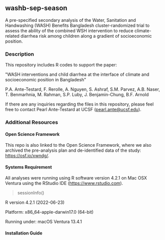 ## washb-sep-season

A pre-specified secondary analysis of the Water, Sanitation and Handwashing (WASH) Benefits Bangladesh cluster-randomized trial to assess the ability of the combined WSH intervention to reduce climate-related diarrhea risk among children along a gradient of socioeconomic position.

### Description

This repository includes R codes to support the paper: 

"WASH interventions and child diarrhea at the interface of climate and socioeconomic position in Bangladesh"

P.A. Ante-Testard, F. Rerolle, A. Nguyen, S. Ashraf, S.M. Parvez, A.B. Naser, T. Benmarhnia, M. Rahman, S.P. Luby, J. Benjamin-Chung, B.F. Arnold

If there are any inquiries regarding the files in this repository, please feel free to contact Pearl Ante-Testard at UCSF (pearl.ante@ucsf.edu).

### Additional Resources

#### Open Science Framework

This repo is also linked to the Open Science Framework, where we also archived the pre-analysis plan and de-identified data of the study:  https://osf.io/xwndg/.

#### Systems Requirement

All analyses were running using R software version 4.2.1 on Mac OSX Ventura using the RStudio IDE (https://www.rstudio.com). 

>sessionInfo()

R version 4.2.1 (2022-06-23)

Platform: x86_64-apple-darwin17.0 (64-bit)

Running under: macOS Ventura 13.4.1

#### Installation Guide



